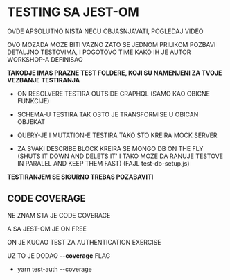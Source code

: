 # TESTING SA JEST-OM

OVDE APSOLUTNO NISTA NECU OBJASNJAVATI, POGLEDAJ VIDEO

OVO MOZADA MOZE BITI VAZNO ZATO SE JEDNOM PRILIKOM POZBAVI DETALJNO TESTOVIMA, I POGOTOVO TIME KAKO IH JE AUTOR WORKSHOP-A DEFINISAO

**TAKODJE IMAS PRAZNE TEST FOLDERE, KOJI SU NAMENJENI ZA TVOJE VEZBANJE TESTIRANJA**

- ON RESOLVERE TESTIRA OUTSIDE GRAPHQL (SAMO KAO OBICNE FUNKCIJE)

- SCHEMA-U TESTIRA TAK OSTO JE TRANSFORMISE U OBICAN OBJEKAT

- QUERY-JE I MUTATION-E TESTIRA TAKO STO KREIRA MOCK SERVER

- ZA SVAKI DESCRIBE BLOCK KREIRA SE MONGO DB ON THE FLY (SHUTS IT DOWN AND DELETS IT' I TAKO MOZE DA RANUJE TESTOVE IN PARALEL AND KEEP THEM FAST) (FAJL test-db-setup.js)

**TESTIRANJEM SE SIGURNO TREBAS POZABAVITI**

## CODE COVERAGE

NE ZNAM STA JE CODE COVERAGE

A SA JEST-OM JE ON FREE

ON JE KUCAO TEST ZA AUTHENTICATION EXERCISE

UZ TO JE DODAO **--coverage** FLAG

- yarn test-auth --coverage